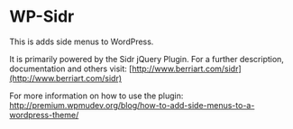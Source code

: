 WP-Sidr
============

This is adds side menus to WordPress.

It is primarily powered by the Sidr jQuery Plugin. For a further description, documentation and others visit: [http://www.berriart.com/sidr](http://www.berriart.com/sidr)

For more information on how to use the plugin: http://premium.wpmudev.org/blog/how-to-add-side-menus-to-a-wordpress-theme/
